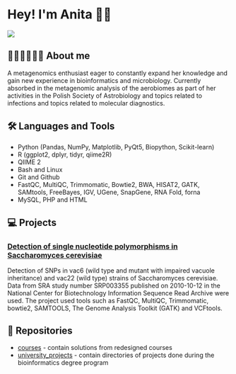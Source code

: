 # Hey! I'm Anita 👋🏼

[![](https://img.shields.io/badge/LinkedIn-blue?logo=linkedin&logoColor=white)](https://www.linkedin.com/in/anita-brzoza/)

## 🧑🏼‍🔬👩🏼‍💻 About me

A metagenomics enthusiast eager to constantly expand her knowledge and gain new experience in bioinformatics and microbiology. Currently absorbed in the metagenomic analysis of the aerobiomes as part of her activities in the Polish Society of Astrobiology and topics related to infections and topics related to molecular diagnostics.

## 🛠️ Languages and Tools
  
* Python (Pandas, NumPy, Matplotlib, PyQt5, Biopython, Scikit-learn)
* R (ggplot2, dplyr, tidyr, qiime2R)
* QIIME 2
* Bash and Linux
* Git and Github
* FastQC, MultiQC, Trimmomatic, Bowtie2, BWA, HISAT2, GATK, SAMtools, FreeBayes, IGV, UGene, SnapGene, RNA Fold, forna
* MySQL, PHP and HTML

## 💻 Projects

### [Detection of single nucleotide polymorphisms in Saccharomyces cerevisiae](https://github.com/anita-brzoza/university_projects/blob/main/NGS_data_analysis/REPORT.md)
Detection of SNPs in vac6 (wild type and mutant with impaired vacuole inheritance) and vac22 (wild type) strains of Saccharomyces cerevisiae. Data from SRA study number SRP003355 published on 2010-10-12 in the National Center for Biotechnology Information Sequence Read Archive were used. The project used tools such as FastQC, MultiQC, Trimmomatic, bowtie2, SAMTOOLS, The Genome Analysis Toolkit (GATK) and VCFtools.


## 📂 Repositories

* [courses](https://github.com/anita-brzoza/courses/) - contain solutions from redesigned courses
* [university_projects](https://github.com/anita-brzoza/university_projects/) - contain directories of projects done during the bioinformatics degree program


<!--
**anita-brzoza/anita-brzoza** is a ✨ _special_ ✨ repository because its `README.md` (this file) appears on your GitHub profile.

Here are some ideas to get you started:

- 🔭 I’m currently working on ...
- 🌱 I’m currently learning ...
- 👯 I’m looking to collaborate on ...
- 🤔 I’m looking for help with ...
- 💬 Ask me about ...
- 📫 How to reach me: ...
- 😄 Pronouns: ...
- ⚡ Fun fact: ...
-->
